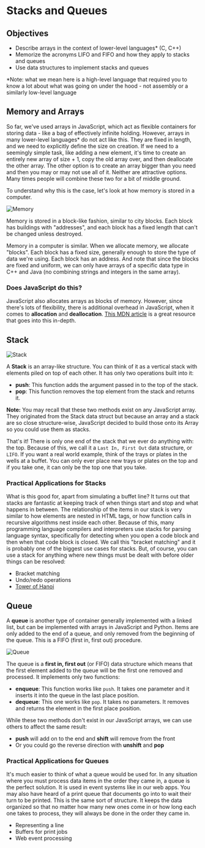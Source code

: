 # Stacks and Queues

## Objectives

* Describe arrays in the context of lower-level languages\* \(C, C++\)
* Memorize the acronyms LIFO and FIFO and how they apply to stacks and queues
* Use data structures to implement stacks and queues

\*Note: what we mean here is a high-level language that required you to know a lot about what was going on under the hood - not assembly or a similarly low-level language

## Memory and Arrays

So far, we've used arrays in JavaScript, which act as flexible containers for storing data - like a bag of effectively infinite holding. However, arrays in many lower-level languages\* do not act like this. They are fixed in length, and we need to explicitly define the size on creation. If we need to a seemingly simple task, like adding a new element, it's time to create an entirely new array of size + 1, copy the old array over, and then deallocate the other array. The other option is to create an array bigger than you need and then you may or may not use all of it. Neither are attractive options. Many times people will combine these two for a bit of middle ground.

To understand why this is the case, let's look at how memory is stored in a computer.

![Memory](https://camo.githubusercontent.com/4236ec91c9c862bde2d105731ab10fd5d9c7065d74405c12defa13d9231c8c91/687474703a2f2f7777772e6265726e737465696e2d706c75732d736f6e732e636f6d2f2e646f776c696e672f50726f675f4c616e675f4d6f64756c652f696d616765732f6c6f74732e6a7067)

Memory is stored in a block-like fashion, similar to city blocks. Each block has buildings with "addresses", and each block has a fixed length that can't be changed unless destroyed.

Memory in a computer is similar. When we allocate memory, we allocate "blocks". Each block has a fixed size, generally enough to store the type of data we're using. Each block has an address. And note that since the blocks are fixed and uniform, we can only have arrays of a specific data type in C++ and Java \(no combining strings and integers in the same array\).

### Does JavaScript do this?

JavaScript also allocates arrays as blocks of memory. However, since there's lots of flexibility, there is additional overhead in JavaScript, when it comes to **allocation** and **deallocation**. [This MDN article](https://developer.mozilla.org/en-US/docs/Web/JavaScript/Memory_Management) is a great resource that goes into this in-depth.

## Stack

![Stack](https://upload.wikimedia.org/wikipedia/commons/thumb/2/29/Data_stack.svg/2000px-Data_stack.svg.png)

A **Stack** is an array-like structure. You can think of it as a vertical stack with elements piled on top of each other. It has only two operations built into it:

* **push**: This function adds the argument passed in to the top of the stack.
* **pop**: This function removes the top element from the stack and returns it.

**Note:** You may recall that these two methods exist on any JavaScript array. They originated from the Stack data struct but because an array and a stack are so close structure-wise, JavaScript decided to build those onto its Array so you could use them as stacks.

That's it! There is only one end of the stack that we ever do anything with: the top. Because of this, we call it a `Last In, First Out` data structure, or `LIFO`. If you want a real world example, think of the trays or plates in the wells at a buffet. You can only ever place new trays or plates on the top and if you take one, it can only be the top one that you take.

### Practical Applications for Stacks

What is this good for, apart from simulating a buffet line? It turns out that stacks are fantastic at keeping track of when things start and stop and what happens in between. The relationship of the items in our stack is very similar to how elements are nested in HTML tags, or how function calls in recursive algorithms nest inside each other. Because of this, many programming language compilers and interpreters use stacks for parsing language syntax, specifically for detecting when you open a code block and then when that code block is closed. We call this "bracket matching" and it is probably one of the biggest use cases for stacks. But, of course, you can use a stack for anything where new things must be dealt with before older things can be resolved:

* Bracket matching
* Undo/redo operations
* [Tower of Hanoi](https://en.wikipedia.org/wiki/Tower_of_Hanoi)

## Queue

A **queue** is another type of container generally implemented with a linked list, but can be implemented with arrays in JavaScript and Python. Items are only added to the end of a queue, and only removed from the beginning of the queue. This is a FIFO \(first in, first out\) procedure.

![Queue](https://upload.wikimedia.org/wikipedia/commons/thumb/5/52/Data_Queue.svg/300px-Data_Queue.svg.png)

The queue is a **first in, first out** \(or FIFO\) data structure which means that the first element added to the queue will be the first one removed and processed. It implements only two functions:

* **enqueue**: This function works like `push`. It takes one parameter and it inserts it into the queue in the last place position.
* **dequeue**: This one works like `pop`. It takes no parameters. It removes and returns the element in the first place position.

While these two methods don't exist in our JavaScript arrays, we can use others to affect the same result:

* **push** will add on to the end and **shift** will remove from the front
* Or you could go the reverse direction with **unshift** and **pop**

### Practical Applications for Queues

It's much easier to think of what a queue would be used for. In any situation where you must process data items in the order they came in, a queue is the perfect solution. It is used in event systems like in our web apps. You may also have heard of a print queue that documents go into to wait their turn to be printed. This is the same sort of structure. It keeps the data organized so that no matter how many new ones come in or how long each one takes to process, they will always be done in the order they came in.

* Representing a line
* Buffers for print jobs
* Web event processing
